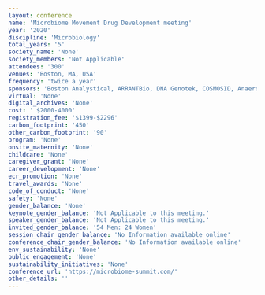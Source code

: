 ```yaml
---
layout: conference 
name: 'Microbiome Movement Drug Development meeting'
year: '2020'
discipline: 'Microbiology'
total_years: '5'
society_name: 'None'
society_members: 'Not Applicable'
attendees: '300'
venues: 'Boston, MA, USA'
frequency: 'twice a year'
sponsors: 'Boston Analystical, ARRANTBio, DNA Genotek, COSMOSID, Anaerobe Systems, Biomodels, Biose Industrie, Bacthera,List Biological Laboratories Inc,Fluid Air, Loop Genomics, LuinaBio, ProDigest, QuayPharma, Vaiomer Pioneer in tissue microbiota, Wacker'
virtual: 'None'
digital_archives: 'None'
cost: ' $2000-4000'
registration_fee: '$1399-$2296'
carbon_footprint: '450'
other_carbon_footprint: '90'
program: 'None'
onsite_maternity: 'None'
childcare: 'None'
caregiver_grant: 'None'
career_development: 'None'
ecr_promotion: 'None'
travel_awards: 'None'
code_of_conduct: 'None'
safety: 'None'
gender_balance: 'None'
keynote_gender_balance: 'Not Applicable to this meeting.'
speaker_gender_balance: 'Not Applicable to this meeting.'
invited_gender_balance: '54 Men: 24 Women'
session_chair_gender_balance: 'No Information available online'
conference_chair_gender_balance: 'No Information available online'
env_sustainability: 'None'
public_engagement: 'None'
sustainability_initiatives: 'None'
conference_url: 'https://microbiome-summit.com/'
other_details: ''
---
```

